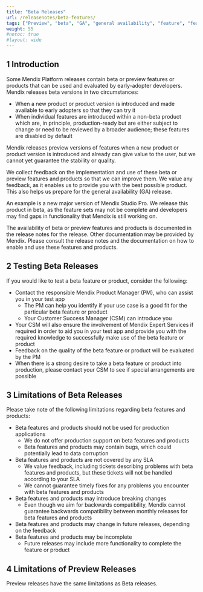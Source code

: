 ```yaml
---
title: "Beta Releases"
url: /releasenotes/beta-features/
tags: ["Preview", "beta", "GA", "general availability", "feature", "feature flag", "product"]
weight: 55
#notoc: true
#layout: wide
---
```


## 1 Introduction

Some Mendix Platform releases contain beta or preview features or products that can be used and evaluated by early-adopter developers. Mendix releases beta versions in two circumstances:

* When a new product or product version is introduced and made available to early adopters so that they can try it
* When individual features are introduced within a non-beta product which are, in principle, production-ready but are either subject to change or need to be reviewed by a broader audience; these features are disabled by default

Mendix releases preview versions of features when a new product or product version is introduced and already can give value to the user, but we cannot yet guarantee the stability or quality.

We collect feedback on the implementation and use of these beta or preview features and products so that we can improve them. We value any feedback, as it enables us to provide you with the best possible product. This also helps us prepare for the general availability (GA) release.

An example is a new major version of Mendix Studio Pro. We release this product in beta, as the feature sets may not be complete and developers may find gaps in functionality that Mendix is still working on.

The availability of beta or preview features and products is documented in the release notes for the release. Other documentation may be provided by Mendix. Please consult the release notes and the documentation on how to enable and use these features and products.

## 2 Testing Beta Releases

If you would like to test a beta feature or product, consider the following:

* Contact the responsible Mendix Product Manager (PM), who can assist you in your test app
    * The PM can help you identify if your use case is a good fit for the particular beta feature or product
    * Your Customer Success Manager (CSM) can introduce you
* Your CSM will also ensure the involvement of Mendix Expert Services if required in order to aid you in your test app and provide you with the required knowledge to successfully make use of the beta feature or product
* Feedback on the quality of the beta feature or product will be evaluated by the PM
* When there is a strong desire to take a beta feature or product into production, please contact your CSM to see if special arrangements are possible

## 3 Limitations of Beta Releases

Please take note of the following limitations regarding beta features and products:

* Beta features and products should not be used for production applications
    * We do not offer production support on beta features and products
    * Beta features and products may contain bugs, which could potentially lead to data corruption
* Beta features and products are not covered by any SLA
    * We value feedback, including tickets describing problems with beta features and products, but these tickets will not be handled according to your SLA
    * We cannot guarantee timely fixes for any problems you encounter with beta features and products 
* Beta features and products may introduce breaking changes
    * Even though we aim for backwards compatibility, Mendix cannot guarantee backwards compatibility between monthly releases for beta features and products
* Beta features and products may change in future releases, depending on the feedback
* Beta features and products may be incomplete
    * Future releases may include more functionality to complete the feature or product
 

## 4 Limitations of Preview Releases

Preview releases have the same limitations as Beta releases.
